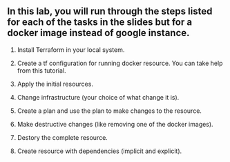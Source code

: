 ## In this lab, you will run through the steps listed for each of the tasks in the slides but for a docker image instead of google instance. 

1. Install Terraform in your local system.
   
2. Create a tf configuration for running docker resource. You can take help from this tutorial.
   
3. Apply the initial resources.
   
4. Change infrastructure (your choice of what change it is).
   
5. Create a plan and use the plan to make changes to the resource.
   
6. Make destructive changes (like removing one of the docker images).

7. Destory the complete resource.
   
8. Create resource with dependencies (implicit and explicit).
